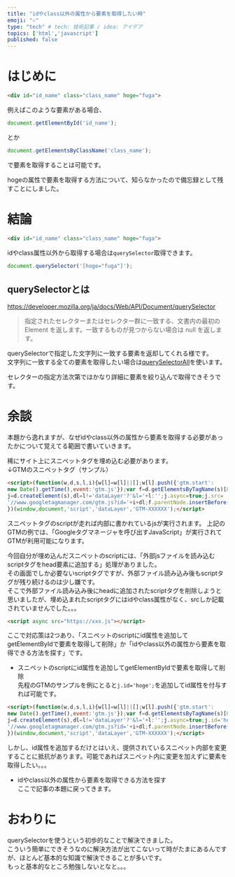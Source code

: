 ```yaml
---
title: "idやclass以外の属性から要素を取得したい時"
emoji: "♲"
type: "tech" # tech: 技術記事 / idea: アイデア
topics: ['html','javascript']
published: false
---
```


# はじめに

```html
<div id="id_name" class="class_name" hoge="fuga">
```
例えばこのような要素がある場合、

```js
document.getElementById('id_name');
```
とか
```js
document.getElementsByClassName('class_name');
```
で要素を取得することは可能です。  

hogeの属性で要素を取得する方法について、知らなかったので備忘録として残すことにしました。  

# 結論
```html
<div id="id_name" class="class_name" hoge="fuga">
```
idやclass属性以外から取得する場合は`querySelector`取得できます。

```js
document.querySelector('[hoge="fuga"]');
```

## querySelectorとは

https://developer.mozilla.org/ja/docs/Web/API/Document/querySelector
> 指定されたセレクターまたはセレクター群に一致する、文書内の最初の Element を返します。一致するものが見つからない場合は null を返します。

querySelectorで指定した文字列に一致する要素を返却してくれる様です。  
文字列に一致する全ての要素を取得したい場合は[querySelectorAll](https://developer.mozilla.org/ja/docs/Web/API/Document/querySelectorAll)を使います。

セレクターの指定方法次第ではかなり詳細に要素を絞り込んで取得できそうです。

# 余談
本題から逸れますが、なぜidやclass以外の属性から要素を取得する必要があったかについて覚えてる範囲で書いていきます。  

稀にサイト上にスニペットタグを埋め込む必要があります。  
↓GTMのスニペットタグ（サンプル）
```html
<script>(function(w,d,s,l,i){w[l]=w[l]||[];w[l].push({'gtm.start':
new Date().getTime(),event:'gtm.js'});var f=d.getElementsByTagName(s)[0],
j=d.createElement(s),dl=l!='dataLayer'?'&l='+l:'';j.async=true;j.src=
'//www.googletagmanager.com/gtm.js?id='+i+dl;f.parentNode.insertBefore(j,f);
})(window,document,'script','dataLayer','GTM-XXXXXX');</script>
```
スニペットタグのscriptが走れば内部に書かれているjsが実行されます。
上記のGTMの例では、「Googleタグマネージャを呼び出すJavaScript」が実行されてGTMが利用可能になります。  

今回自分が埋め込んだスニペットのscriptには、「外部jsファイルを読み込むscriptタグをhead要素に追加する」処理がありました。  
その画面でしか必要ないscriptタグですが、外部ファイル読み込み後もscriptタグが残り続けるのは少し嫌です。  
そこで外部ファイル読み込み後にheadに追加されたscriptタグを削除しようと思いましたが、埋め込まれたscriptタグにはidやclass属性がなく、srcしか記載されていませんでした。。。
```html
<script async src="https://xxx.js"></script>
```

ここで対応策は2つあり、「スニペットのscriptにid属性を追加してgetElementByIdで要素を取得して削除」か「idやclass以外の属性から要素を取得できる方法を探す」です。

* スニペットのscriptにid属性を追加してgetElementByIdで要素を取得して削除  
  先程のGTMのサンプルを例にとると`j.id='hoge';`を追加してid属性を付与すれば可能です。
```html
<script>(function(w,d,s,l,i){w[l]=w[l]||[];w[l].push({'gtm.start':
new Date().getTime(),event:'gtm.js'});var f=d.getElementsByTagName(s)[0],
j=d.createElement(s),dl=l!='dataLayer'?'&l='+l:'';j.async=true;j.id='hoge';j.src=
'//www.googletagmanager.com/gtm.js?id='+i+dl;f.parentNode.insertBefore(j,f);
})(window,document,'script','dataLayer','GTM-XXXXXX');</script>
```
しかし、id属性を追加するだけとはいえ、提供されているスニペット内部を変更することに抵抗があります。可能であればスニペット内に変更を加えずに要素を取得したい。。。

* idやclass以外の属性から要素を取得できる方法を探す  
  ここで記事の本題に戻ってきます。

# おわりに
querySelectorを使うという初歩的なことで解決できました。  
こういう簡単にできそうなのに解決方法が出てこないって時がたまにあるんですが、ほとんど基本的な知識で解決できることが多いです。  
もっと基本的なところ勉強しないとなと。。。

